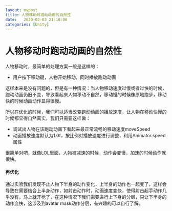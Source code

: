 ```yaml
---
layout: mypost
title: 人物移动时跑动动画的自然性
date:   2020-02-03 21:18:00
categories: [Unity]
---
```


# 人物移动时跑动动画的自然性

人物移动时，最简单的处理方案一般是这样的：

* 用户按下移动键，人物开始移动，同时播放跑动动画

这样本来是没有问题的，但是有一种情况：当人物移动速度过慢或者过快的时候，跑动动画仍旧不变，导致看起来人物移动不自然，移动慢的时候像原地跑步，移动快的时候动画动作显得很慢。

所以在优化的时候，我们可以适当改变跑动动画的播放速度，让人物在移动快慢的时候都显得自然真实，我们只需要这样做：

* 调试出人物在该跑动动画下看起来最正常流畅的移动速度moveSpeed
* 动画播放速度默认为1.0f，按比例对播放速度进行调整，利用Animator.speed属性

很简单对吧，就像LOL里面，人物被减速的时候，动作会变慢，加速的时候动作就很快。

#### 再优化

通过实验我们发现不止人物下半身的动作变化，上半身的动作也一起变了，这样会导致在需要结合上半身动作，如射击动作时，动画速度变快，使得射击起手动作几乎没有，马上就开枪了，在这种情况下我们需要进行上下身的分层，只让下半身的动作变快，这涉及到avatar mask动作分层，有兴趣的可以自行了解。